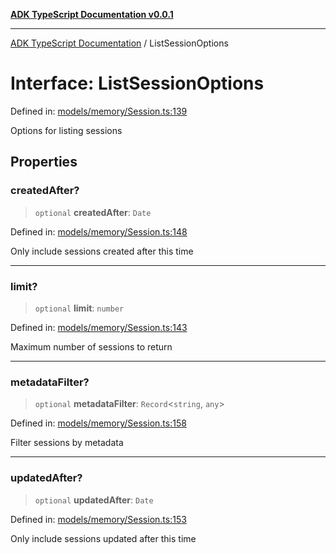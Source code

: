 [**ADK TypeScript Documentation v0.0.1**](../README.md)

***

[ADK TypeScript Documentation](../globals.md) / ListSessionOptions

# Interface: ListSessionOptions

Defined in: [models/memory/Session.ts:139](https://github.com/pontus-devoteam/adk-typescript/blob/0f66151c645c59f98bf29f75515acbeb98026e1f/src/models/memory/Session.ts#L139)

Options for listing sessions

## Properties

### createdAfter?

> `optional` **createdAfter**: `Date`

Defined in: [models/memory/Session.ts:148](https://github.com/pontus-devoteam/adk-typescript/blob/0f66151c645c59f98bf29f75515acbeb98026e1f/src/models/memory/Session.ts#L148)

Only include sessions created after this time

***

### limit?

> `optional` **limit**: `number`

Defined in: [models/memory/Session.ts:143](https://github.com/pontus-devoteam/adk-typescript/blob/0f66151c645c59f98bf29f75515acbeb98026e1f/src/models/memory/Session.ts#L143)

Maximum number of sessions to return

***

### metadataFilter?

> `optional` **metadataFilter**: `Record`\<`string`, `any`\>

Defined in: [models/memory/Session.ts:158](https://github.com/pontus-devoteam/adk-typescript/blob/0f66151c645c59f98bf29f75515acbeb98026e1f/src/models/memory/Session.ts#L158)

Filter sessions by metadata

***

### updatedAfter?

> `optional` **updatedAfter**: `Date`

Defined in: [models/memory/Session.ts:153](https://github.com/pontus-devoteam/adk-typescript/blob/0f66151c645c59f98bf29f75515acbeb98026e1f/src/models/memory/Session.ts#L153)

Only include sessions updated after this time
